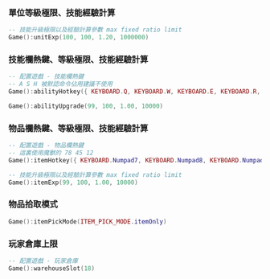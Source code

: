 ### 單位等級極限、技能經驗計算

```lua
-- 技能升級極限以及經驗計算參數 max fixed ratio limit
Game():unitExp(100, 100, 1.20, 1000000)
```

### 技能欄熱鍵、等級極限、技能經驗計算

```lua
-- 配置遊戲 - 技能欄熱鍵
-- A S H 被默認命令佔用建議不使用
Game():abilityHotkey({ KEYBOARD.Q, KEYBOARD.W, KEYBOARD.E, KEYBOARD.R, KEYBOARD.D, KEYBOARD.F, KEYBOARD.C, KEYBOARD.V })

Game():abilityUpgrade(99, 100, 1.00, 10000)
```

### 物品欄熱鍵、等級極限、技能經驗計算

```lua
-- 配置遊戲 - 物品欄熱鍵
-- 這裏使用魔獸的 78 45 12
Game():itemHotkey({ KEYBOARD.Numpad7, KEYBOARD.Numpad8, KEYBOARD.Numpad4, KEYBOARD.Numpad5, KEYBOARD.Numpad1, KEYBOARD.Numpad2 })

-- 技能升級極限以及經驗計算參數 max fixed ratio limit
Game():itemExp(99, 100, 1.00, 10000)
```

### 物品拾取模式

```lua
Game():itemPickMode(ITEM_PICK_MODE.itemOnly)
```

### 玩家倉庫上限

```lua
-- 配置遊戲 - 玩家倉庫
Game():warehouseSlot(18)
```
